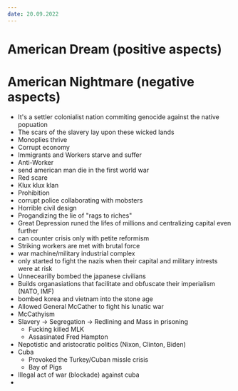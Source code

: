 ```yaml
---
date: 20.09.2022
---
```

# American Dream (positive aspects)

# American Nightmare (negative aspects)
+ It's a settler colonialist nation commiting genocide against the native popuation
+ The scars of the slavery lay upon these wicked lands
+ Monoplies thrive
+ Corrupt economy
+ Immigrants and Workers starve and suffer
+ Anti-Worker
+ send american man die in the first world war
+ Red scare
+ Klux klux klan
+ Prohibition
+ corrupt police collaborating with mobsters
+ Horrible civil design
+ Progandizing the lie of "rags to riches"
+ Great Depression runed the lifes of millions and centralizing capital even further
+ can counter crisis only with petite reformism
+ Striking workers are met with brutal force
+ war machine/military industrial complex
+ only started to fight the nazis when their capital and military intrests were at risk
+ Unnecearilly bombed the japanese civilians
+ Builds organasiations that facilitate and obfuscate their imperialism (NATO, IMF)
+ bombed korea and vietnam into the stone age
+ Allowed General McCather to fight his lunatic war
+ McCathyism
+ Slavery -> Segregation -> Redlining and Mass in prisoning
	+ Fucking killed MLK
	+ Assasinated Fred Hampton
+ Nepotistic and aristocratic politics (Nixon, Clinton, Biden)
+ Cuba
	+ Provoked the Turkey/Cuban missle crisis 
	+ Bay of Pigs
+ Illegal act of war (blockade) against cuba
+  
